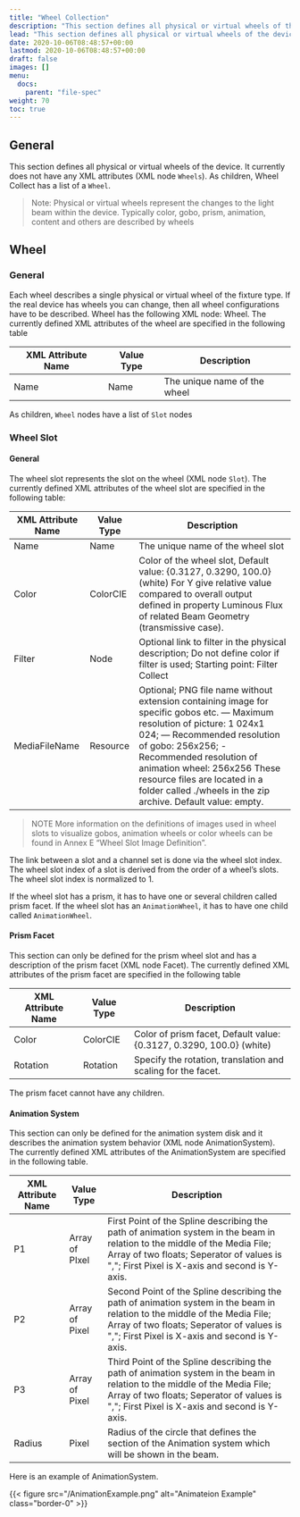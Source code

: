 ```yaml
---
title: "Wheel Collection"
description: "This section defines all physical or virtual wheels of the device."
lead: "This section defines all physical or virtual wheels of the device."
date: 2020-10-06T08:48:57+00:00
lastmod: 2020-10-06T08:48:57+00:00
draft: false
images: []
menu:
  docs:
    parent: "file-spec"
weight: 70
toc: true
---
```


## General

This section defines all physical or virtual wheels of the device. It currently does not have any XML attributes (XML node `Wheels`). As children, Wheel Collect has a list of a `Wheel`.

> Note: Physical or virtual wheels represent the changes to the light beam within the device. Typically color, gobo, prism, animation, content and others are described by wheels

## Wheel

### General

Each wheel describes a single physical or virtual wheel of the fixture type. If the real device has wheels you can change, then all wheel configurations have to be described. Wheel has the following XML node: Wheel. The currently defined XML attributes of the wheel are specified in the following table

| XML Attribute Name | Value Type | Description                  |
|--------------------|------------|------------------------------|
| Name               | Name       | The unique name of the wheel |

As children, `Wheel` nodes have a list of `Slot` nodes

### Wheel Slot

#### General

The wheel slot represents the slot on the wheel (XML node `Slot`). The currently defined XML attributes of the wheel slot are specified in the following table:

| XML Attribute Name | Value Type | Description                                                                                                                                                                                                                                                                                                                               |
|--------------------|------------|-------------------------------------------------------------------------------------------------------------------------------------------------------------------------------------------------------------------------------------------------------------------------------------------------------------------------------------------|
| Name               | Name       | The unique name of the wheel slot                                                                                                                                                                                                                                                                                                         |
| Color              | ColorCIE   | Color of the wheel slot, Default value: {0.3127, 0.3290, 100.0} (white) For Y give relative value compared to overall output defined in property Luminous Flux of related Beam Geometry (transmissive case).                                                                                                                              |
| Filter             | Node       |  Optional link to filter in the physical description; Do not define color if filter is used; Starting point: Filter Collect                                                                                                                                                                                                               |
| MediaFileName      | Resource   | Optional; PNG file name without extension containing image for specific gobos etc.  — Maximum resolution of picture: 1 024x1 024; — Recommended resolution of gobo: 256x256; - Recommended resolution of animation wheel: 256x256  These resource files are located in a folder called ./wheels in the zip archive. Default value: empty. |

> NOTE More information on the definitions of images used in wheel slots to visualize gobos, animation wheels or color wheels can be found in Annex E “Wheel Slot Image Definition”.

The link between a slot and a channel set is done via the wheel slot index. The wheel slot index of a slot is derived from the order of a wheel’s slots. The wheel slot index is normalized to 1.

If the wheel slot has a prism, it has to have one or several children called prism facet. If the wheel slot has an `AnimationWheel`, it has to have one child called `AnimationWheel`.

#### Prism Facet

This section can only be defined for the prism wheel slot and has a description of the prism facet (XML node Facet). The currently defined XML attributes of the prism facet are specified in the following table

| XML Attribute Name | Value Type | Description                                                          |
|--------------------|------------|----------------------------------------------------------------------|
| Color              | ColorCIE   | Color of prism facet, Default value: {0.3127, 0.3290, 100.0} (white) |
| Rotation           | Rotation   | Specify the rotation, translation and scaling for the facet.         |

The prism facet cannot have any children.

#### Animation System

This section can only be defined for the animation system disk and it describes the animation system behavior (XML node AnimationSystem). The currently defined XML attributes of the AnimationSystem are specified in the following table.

| XML Attribute Name | Value Type     | Description                                                                                                                                                                                                              |
|--------------------|----------------|--------------------------------------------------------------------------------------------------------------------------------------------------------------------------------------------------------------------------|
| P1                 | Array of PIxel | First Point of the Spline describing the path of animation system in the beam in relation to the middle of the Media File; Array of two floats; Seperator of values is ","; First Pixel is X-axis and second is Y-axis.  |
| P2                 | Array of Pixel | Second Point of the Spline describing the path of animation system in the beam in relation to the middle of the Media File; Array of two floats; Seperator of values is ","; First Pixel is X-axis and second is Y-axis. |
| P3                 | Array of Pixel | Third Point of the Spline describing the path of animation system in the beam in relation to the middle of the Media File; Array of two floats; Seperator of values is ","; First Pixel is X-axis and second is Y-axis.  |
| Radius             | Pixel          | Radius of the circle that defines the section of the Animation system which will be shown in the beam.                                                                                                                   |

Here is an example of AnimationSystem.

{{< figure src="/AnimationExample.png" alt="Animateion Example" class="border-0" >}}
